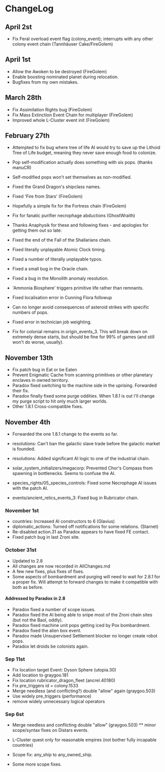 # ChangeLog

## April 2st

* Fix Feral overload event flag (colony_event); interrupts with any other colony event chain (Tannhäuser Cake/FireGolem)

## April 1st

* Allow the Awoken to be destroyed (FireGolem)
* Enable boosting nominated planet during relocation.
* Bugfixes from my own mistakes.

## March 28th

* Fix Assimilation Rights bug (FireGolem)
* Fix Mass Extinction Event Chain for multiplayer (FireGolem)
* Improved whole L-Cluster event init (FireGolem)

## February 27th

* Attempted to fix bug where tree of life AI would try to save up the Lithoid Tree of Life budget, meaning they never save enough food to colonize.
* Pop self-modification actually does something with six pops. (thanks manuCR)
* Self-modified pops won't set themselves as non-modified.
* Fixed the Grand Dragon's shipclass names.
* Fixed 'Fire from Stars' (FireGolem)
* Hopefully a simple fix for the Fortress chain (FireGolem)
* Fix for fanatic purifier necrophage abductions (GhostWraith)

* Thanks Anaphysik for these and following fixes - and apologies for getting them out so late:
* Fixed the end of the Fall of the Shallarians chain.
* Fixed literally unplayable Atomic Clock timing.
* Fixed a number of literally unplayable typos.
* Fixed a small bug in the Oracle chain.
* Fixed a bug in the Monolith anomaly resolution.
* 'Ammonia Biosphere' triggers primitive life rather than remnants.
* Fixed localisation error in Cunning Flora followup
* Can no longer avoid consequences of asteroid strikes with specific numbers of pops.
* Fixed error in technician job weighting.
* Fix for colonial remains in origin_events_3. This will break down on extremely dense starts, but should be fine for 99% of games (and still won't do worse, usually).

## November 13th

* Fix patch bug in Eat or be Eaten
* Prevent Enigmatic Cache from scanning primitives or other planetary enclaves in owned territory.
* Paradox fixed switching to the machine side in the uprising. Forwarded their fix.
* Paradox finally fixed some purge oddities. When 1.8.1 is out I'll change my purge script to hit only much larger worlds.
* Other 1.8.1 Cross-compatible fixes.

## November 4th

* Forwarded the one 1.8.1 change to the events so far.

* resolutions: Can't ban the galactic slave trade before the galactic market is founded.
* resolutions: Added significant AI logic to one of the industrial chain.
* solar_system_initializers/megacorp: Prevented Chor's Compass from spawning in bottlenecks. Seems to confuse the AI.
* species_rights/05_species_controls: Fixed some Necrophage AI issues with the patch AI.
* events/ancient_relics_events_3: Fixed bug in Rubricator chain.

### November 1st

* countries: Increased AI constructors to 6 (Glavius)
* diplomatic_actions: Turned off notifications for some relations. (Starnet)
* Re-disabled action.31 as Paradox appears to have fixed FE contact.
* Fixed patch bug in last Zroni site.

### October 31st

* Updated to 2.8
* All changes are now recorded in AllChanges.md
* A few new fixes, plus fixes of fixes.
* Some aspects of bombardment and purging will need to wait for 2.8.1 for a proper fix. Will attempt to forward changes to make it compatible with both as before.

#### Addressed by Paradox in 2.8

* Paradox fixed a number of scope issues.
* Paradox fixed the AI being able to snipe most of the Zroni chain sites (but not the Baol, oddly).
* Paradox fixed machine unit pops getting iced by Pox bombardment.
* Paradox fixed the alien box event.
* Paradox made Unsupervised Settlement blocker no longer create robot pops.
* Paradox let droids be colonists again.

### Sep 11st

* Fix location target Event: Dyson Sphere (utopia.30)
* Add location to graygoo.181
* Fix location rubricator_dragon_fleet (ancrel.40180)
* Fix pre_triggers id = colony.1533
* Merge needless (and conflicting?) double "allow" again (graygoo.503)
* Use widely pre_triggers (performance)
* remove widely unnecessary logical operators

### Sep 6st

* Merge needless and conflicting double "allow" (graygoo.503)
** minor scope/syntax fixes on Distars events.

* L-Cluster quest only for reasonable empires (not bother fully incapable countries)

* Scope fix: any_ship to any_owned_ship.
* Some more scope fixes.
